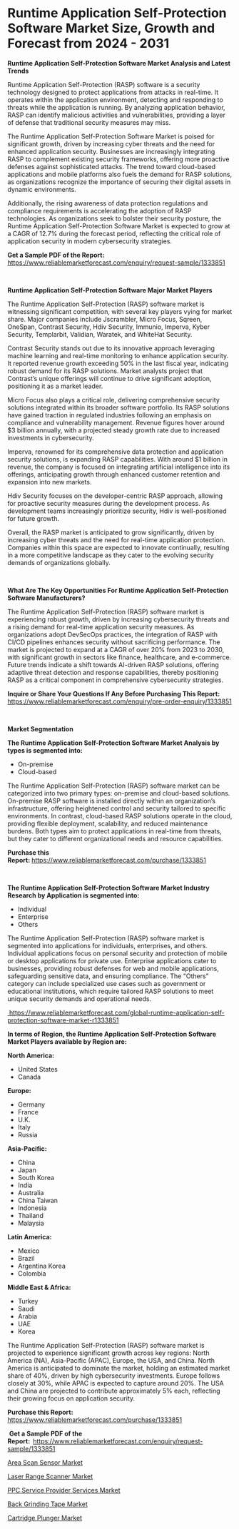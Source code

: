 <p><h1>Runtime Application Self-Protection Software Market Size, Growth and Forecast from 2024 - 2031</h1></p><p><strong>Runtime Application Self-Protection Software Market Analysis and Latest Trends</strong></p>
<p><p>Runtime Application Self-Protection (RASP) software is a security technology designed to protect applications from attacks in real-time. It operates within the application environment, detecting and responding to threats while the application is running. By analyzing application behavior, RASP can identify malicious activities and vulnerabilities, providing a layer of defense that traditional security measures may miss. </p><p>The Runtime Application Self-Protection Software Market is poised for significant growth, driven by increasing cyber threats and the need for enhanced application security. Businesses are increasingly integrating RASP to complement existing security frameworks, offering more proactive defenses against sophisticated attacks. The trend toward cloud-based applications and mobile platforms also fuels the demand for RASP solutions, as organizations recognize the importance of securing their digital assets in dynamic environments.</p><p>Additionally, the rising awareness of data protection regulations and compliance requirements is accelerating the adoption of RASP technologies. As organizations seek to bolster their security posture, the Runtime Application Self-Protection Software Market is expected to grow at a CAGR of 12.7% during the forecast period, reflecting the critical role of application security in modern cybersecurity strategies.</p></p>
<p><strong>Get a Sample PDF of the Report:&nbsp;</strong> <a href="https://www.reliablemarketforecast.com/enquiry/request-sample/1333851?utm_campaign=1134&utm_medium=2&utm_source=Github&utm_content=ia&utm_term=03102024&utm_id=runtime-application-self-protection-software">https://www.reliablemarketforecast.com/enquiry/request-sample/1333851</a></p>
<p>&nbsp;</p>
<p><strong>Runtime Application Self-Protection Software Major Market Players</strong></p>
<p><p>The Runtime Application Self-Protection (RASP) software market is witnessing significant competition, with several key players vying for market share. Major companies include Jscrambler, Micro Focus, Sqreen, OneSpan, Contrast Security, Hdiv Security, Immunio, Imperva, Kyber Security, Templarbit, Validian, Waratek, and WhiteHat Security.</p><p>Contrast Security stands out due to its innovative approach leveraging machine learning and real-time monitoring to enhance application security. It reported revenue growth exceeding 50% in the last fiscal year, indicating robust demand for its RASP solutions. Market analysts project that Contrast’s unique offerings will continue to drive significant adoption, positioning it as a market leader.</p><p>Micro Focus also plays a critical role, delivering comprehensive security solutions integrated within its broader software portfolio. Its RASP solutions have gained traction in regulated industries following an emphasis on compliance and vulnerability management. Revenue figures hover around $3 billion annually, with a projected steady growth rate due to increased investments in cybersecurity.</p><p>Imperva, renowned for its comprehensive data protection and application security solutions, is expanding RASP capabilities. With around $1 billion in revenue, the company is focused on integrating artificial intelligence into its offerings, anticipating growth through enhanced customer retention and expansion into new markets.</p><p>Hdiv Security focuses on the developer-centric RASP approach, allowing for proactive security measures during the development process. As development teams increasingly prioritize security, Hdiv is well-positioned for future growth.</p><p>Overall, the RASP market is anticipated to grow significantly, driven by increasing cyber threats and the need for real-time application protection. Companies within this space are expected to innovate continually, resulting in a more competitive landscape as they cater to the evolving security demands of organizations globally.</p></p>
<p>&nbsp;</p>
<p><strong>What Are The Key Opportunities For Runtime Application Self-Protection Software Manufacturers?</strong></p>
<p><p>The Runtime Application Self-Protection (RASP) software market is experiencing robust growth, driven by increasing cybersecurity threats and a rising demand for real-time application security measures. As organizations adopt DevSecOps practices, the integration of RASP with CI/CD pipelines enhances security without sacrificing performance. The market is projected to expand at a CAGR of over 20% from 2023 to 2030, with significant growth in sectors like finance, healthcare, and e-commerce. Future trends indicate a shift towards AI-driven RASP solutions, offering adaptive threat detection and response capabilities, thereby positioning RASP as a critical component in comprehensive cybersecurity strategies.</p></p>
<p><strong>Inquire or Share Your Questions If Any Before Purchasing This Report:</strong> <a href="https://www.reliablemarketforecast.com/enquiry/pre-order-enquiry/1333851?utm_campaign=1134&utm_medium=2&utm_source=Github&utm_content=ia&utm_term=03102024&utm_id=runtime-application-self-protection-software">https://www.reliablemarketforecast.com/enquiry/pre-order-enquiry/1333851</a></p>
<p>&nbsp;</p>
<p><strong>Market Segmentation</strong></p>
<p><strong>The Runtime Application Self-Protection Software Market Analysis by types is segmented into:</strong></p>
<p><ul><li>On-premise</li><li>Cloud-based</li></ul></p>
<p><p>The Runtime Application Self-Protection (RASP) software market can be categorized into two primary types: on-premise and cloud-based solutions. On-premise RASP software is installed directly within an organization’s infrastructure, offering heightened control and security tailored to specific environments. In contrast, cloud-based RASP solutions operate in the cloud, providing flexible deployment, scalability, and reduced maintenance burdens. Both types aim to protect applications in real-time from threats, but they cater to different organizational needs and resource capabilities.</p></p>
<p><strong>Purchase this Report:&nbsp;</strong><a href="https://www.reliablemarketforecast.com/purchase/1333851?utm_campaign=1134&utm_medium=2&utm_source=Github&utm_content=ia&utm_term=03102024&utm_id=runtime-application-self-protection-software">https://www.reliablemarketforecast.com/purchase/1333851</a></p>
<p>&nbsp;</p>
<p><strong>The Runtime Application Self-Protection Software Market Industry Research by Application is segmented into:</strong></p>
<p><ul><li>Individual</li><li>Enterprise</li><li>Others</li></ul></p>
<p><p>The Runtime Application Self-Protection (RASP) software market is segmented into applications for individuals, enterprises, and others. Individual applications focus on personal security and protection of mobile or desktop applications for private use. Enterprise applications cater to businesses, providing robust defenses for web and mobile applications, safeguarding sensitive data, and ensuring compliance. The "Others" category can include specialized use cases such as government or educational institutions, which require tailored RASP solutions to meet unique security demands and operational needs.</p></p>
<p><a href="https://www.reliablemarketforecast.com/global-runtime-application-self-protection-software-market-r1333851?utm_campaign=1134&utm_medium=2&utm_source=Github&utm_content=ia&utm_term=03102024&utm_id=runtime-application-self-protection-software">&nbsp;https://www.reliablemarketforecast.com/global-runtime-application-self-protection-software-market-r1333851</a></p>
<p><strong>In terms of Region, the Runtime Application Self-Protection Software Market Players available by Region are:</strong></p>
<p>
    <p> <strong> North America: </strong>
        <ul>
            <li>United States</li>
            <li>Canada</li>
        </ul>
        </p> 
    <p> <strong> Europe: </strong>
        <ul>
            <li>Germany</li>
            <li>France</li>
            <li>U.K.</li>
            <li>Italy</li>
            <li>Russia</li>
        </ul>
        </p> 
    <p> <strong> Asia-Pacific: </strong>
        <ul>
            <li>China</li>
            <li>Japan</li>
            <li>South Korea</li>
            <li>India</li>
            <li>Australia</li>
            <li>China Taiwan</li>
            <li>Indonesia</li>
            <li>Thailand</li>
            <li>Malaysia</li>
        </ul>
        </p> 
    <p> <strong> Latin America: </strong>
        <ul>
            <li>Mexico</li>
            <li>Brazil</li>
            <li>Argentina Korea</li>
            <li>Colombia</li>
        </ul>
        </p> 
    <p> <strong> Middle East & Africa: </strong>
        <ul>
            <li>Turkey</li>
            <li>Saudi</li>
            <li>Arabia</li>
            <li>UAE</li>
            <li>Korea</li>
        </ul>
    </p>
    </p>
<p><p>The Runtime Application Self-Protection (RASP) software market is projected to experience significant growth across key regions: North America (NA), Asia-Pacific (APAC), Europe, the USA, and China. North America is anticipated to dominate the market, holding an estimated market share of 40%, driven by high cybersecurity investments. Europe follows closely at 30%, while APAC is expected to capture around 20%. The USA and China are projected to contribute approximately 5% each, reflecting their growing focus on application security.</p></p>
<p><strong>Purchase this Report: </strong><a href="https://www.reliablemarketforecast.com/purchase/1333851?utm_campaign=1134&utm_medium=2&utm_source=Github&utm_content=ia&utm_term=03102024&utm_id=runtime-application-self-protection-software">https://www.reliablemarketforecast.com/purchase/1333851</a></p>
<p>&nbsp;<strong>Get a Sample PDF of the Report:&nbsp;&nbsp;</strong><a href="https://www.reliablemarketforecast.com/enquiry/request-sample/1333851?utm_campaign=1134&utm_medium=2&utm_source=Github&utm_content=ia&utm_term=03102024&utm_id=runtime-application-self-protection-software">https://www.reliablemarketforecast.com/enquiry/request-sample/1333851</a></p>
<p><strong></strong></p>
<p><p><a href="https://www.linkedin.com/pulse/area-scan-sensor-market2024-2031-industry-insights-investment-66ute?trackingId=bnCkHowhTDSPMtUWHibDVw%3D%3D&utm_campaign=1134&utm_medium=2&utm_source=Github&utm_content=ia&utm_term=03102024&utm_id=runtime-application-self-protection-software">Area Scan Sensor Market</a></p><p><a href="https://www.linkedin.com/pulse/laser-range-scanner-market-industry-landscape-growth-trajectories-jihnf?utm_campaign=1134&utm_medium=2&utm_source=Github&utm_content=ia&utm_term=03102024&utm_id=runtime-application-self-protection-software">Laser Range Scanner Market</a></p><p><a href="https://github.com/BryceTownsendr/Market-Research-Report-List-6/blob/main/ppc-service-provider-services-market.md?utm_campaign=1134&utm_medium=2&utm_source=Github&utm_content=ia&utm_term=03102024&utm_id=runtime-application-self-protection-software">PPC Service Provider Services Market</a></p><p><a href="https://www.linkedin.com/pulse/global-back-grinding-tape-market-analysis-key-trends-future-ignge?trackingId=Kl5NDSraSCSTQAEtoQySmw%3D%3D&utm_campaign=1134&utm_medium=2&utm_source=Github&utm_content=ia&utm_term=03102024&utm_id=runtime-application-self-protection-software">Back Grinding Tape Market</a></p><p><a href="https://www.linkedin.com/pulse/cartridge-plunger-market-size-type-plasticrubber-product-exorc?utm_campaign=1134&utm_medium=2&utm_source=Github&utm_content=ia&utm_term=03102024&utm_id=runtime-application-self-protection-software">Cartridge Plunger Market</a></p></p>